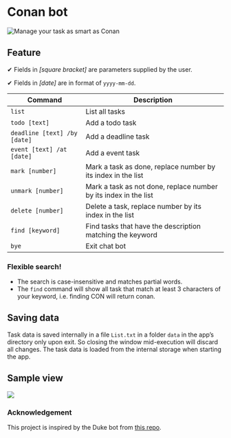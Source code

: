 # Conan bot

![Manage your task as smart as Conan](https://www.nicepng.com/png/full/689-6894004_topic-screen-la-fin-de-dtective-conan.png)

## Feature
&#10004; Fields in *[square bracket]* are parameters supplied by the user.

&#10004; Fields in *[date]* are in format of `yyyy-mm-dd`.

| Command                                  | Description                                                      |
|------------------------------------------|------------------------------------------------------------------|
| `list`                                   | List all tasks                                                   |
| `todo [text]`                            | Add a todo task                                                  |
| `deadline [text] /by [date]`       | Add a deadline task                                              |
| `event [text] /at [date]`          | Add a event task                                                 |
| `mark [number]`                          | Mark a task as done, replace number by its index in the list     |
| `unmark [number]`                        | Mark a task as not done, replace number by its index in the list |
| `delete [number]`                        | Delete a task, replace number by its index in the list           |
| `find [keyword]`                         | Find tasks that have the description matching the keyword        |
| `bye`                                    | Exit chat bot                                                    |

### Flexible search!
- The search is case-insensitive and matches partial words.
- The `find` command will show all task that match at least 3 characters of your keyword, i.e. finding CON will return conan.

## Saving data
Task data is saved internally in a file `List.txt` in a folder `data` in the app’s directory only upon exit.
So closing the window mid-execution will discard all changes.
The task data is loaded from the internal storage when starting the app.

## Sample view
![](https://april-anh.github.io/ip/Ui.png)

### Acknowledgement
This project is inspired by the Duke bot from [this repo](https://github.com/nus-cs2103-AY2223S1/ip).

